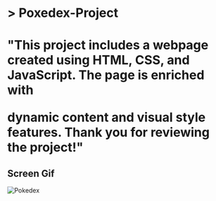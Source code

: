 <h1>> Poxedex-Project <h1>

"This project includes a webpage created using HTML, CSS, and JavaScript. The page is enriched with 

dynamic content and visual style features. Thank you for reviewing the project!"

<h2> Screen Gif </h2>

![Pokedex](screen.gif)